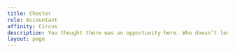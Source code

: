 ```yaml
---
title: Chester
role: Accountant
affinity: Circus
description: You thought there was an opportunity here. Who doesn’t love freaks? The audience used to come, but the sisters have gathered the shittiest freaks and you can’t make ends meet. You should ditch the scum and hire some real talent because you really hate the situation and hated it for a long time. Time is running out now, and fast.
layout: page
---
```

